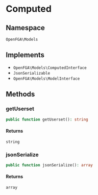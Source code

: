 # Computed


## Namespace
`OpenFGA\Models`

## Implements
* `OpenFGA\Models\ComputedInterface`
* `JsonSerializable`
* `OpenFGA\Models\ModelInterface`

## Methods
### getUserset

```php
public function getUserset(): string
```



#### Returns
`string` 

### jsonSerialize

```php
public function jsonSerialize(): array
```



#### Returns
`array` 

